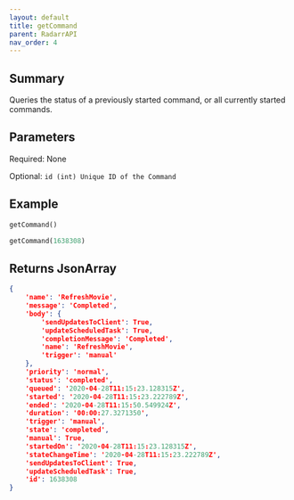 ```yaml
---
layout: default
title: getCommand
parent: RadarrAPI
nav_order: 4
---
```


## Summary

Queries the status of a previously started command, or all currently started commands.

## Parameters

Required: None

Optional: `id (int) Unique ID of the Command`

## Example

```python
getCommand()
```

```python
getCommand(1638308)
```

## Returns JsonArray

```json
{
    'name': 'RefreshMovie', 
    'message': 'Completed', 
    'body': {
        'sendUpdatesToClient': True, 
        'updateScheduledTask': True, 
        'completionMessage': 'Completed', 
        'name': 'RefreshMovie', 
        'trigger': 'manual'
    }, 
    'priority': 'normal', 
    'status': 'completed', 
    'queued': '2020-04-28T11:15:23.128315Z', 
    'started': '2020-04-28T11:15:23.222789Z', 
    'ended': '2020-04-28T11:15:50.549924Z', 
    'duration': '00:00:27.3271350', 
    'trigger': 'manual', 
    'state': 'completed', 
    'manual': True, 
    'startedOn': '2020-04-28T11:15:23.128315Z', 
    'stateChangeTime': '2020-04-28T11:15:23.222789Z', 
    'sendUpdatesToClient': True, 
    'updateScheduledTask': True, 
    'id': 1638308
}
```
